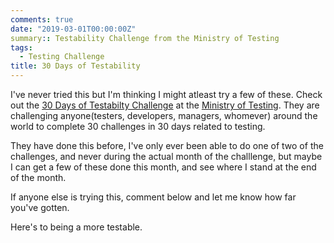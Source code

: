 ```yaml
---
comments: true
date: "2019-03-01T00:00:00Z"
summary:: Testability Challenge from the Ministry of Testing
tags:
  - Testing Challenge
title: 30 Days of Testability
---
```


I've never tried this but I'm thinking I might atleast try a few of these.
Check out the [30 Days of Testabilty Challenge](https://www.ministryoftesting.com/dojo/lessons/30-days-of-testability) at the [Ministry of Testing](https://www.ministryoftesting.com/). They are challenging anyone(testers, developers, managers, whomever) around the world to complete 30 challenges in 30 days related to testing.

They have done this before, I've only ever been able to do one of two of the challenges, and never during the actual month of the challlenge, but maybe I can get a few of these done this month, and see where I stand at the end of the month.

If anyone else is trying this, comment below and let me know how far you've gotten.

Here's to being a more testable.
